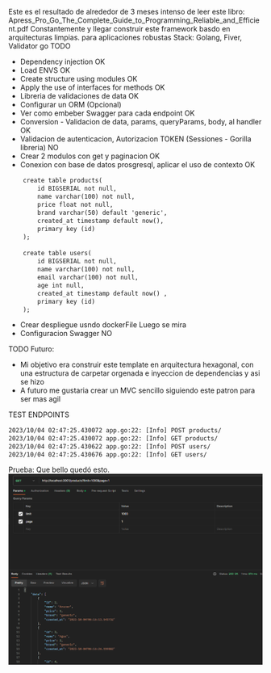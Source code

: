
Este es el resultado de alrededor de 3 meses intenso de leer este libro: Apress_Pro_Go_The_Complete_Guide_to_Programming_Reliable_and_Efficient.pdf
Constantemente y llegar construir este framework basdo en arquitecturas limpias. para aplicaciones robustas
Stack: Golang, Fiver, Validator go
TODO
- Dependency injection OK
- Load ENVS OK
- Create structure using modules OK
- Apply the use of interfaces for methods OK
- Libreria de validaciones de data OK
- Configurar un ORM (Opcional)
- Ver como embeber Swagger para cada endpoint OK
- Conversion - Validacion de data, params, queryParams, body, al handler OK
- Validacion de autenticacion, Autorizacion TOKEN (Sessiones - Gorilla libreria) NO
- Crear 2 modulos con get y paginacion OK
- Conexion con base de datos prosgresql, aplicar el uso de contexto OK
```
    create table products(
        id BIGSERIAL not null,
        name varchar(100) not null,
        price float not null,
        brand varchar(50) default 'generic',
        created_at timestamp default now(),
        primary key (id)
    );

    create table users(
        id BIGSERIAL not null,
        name varchar(100) not null,
        email varchar(100) not null,
        age int null,
        created_at timestamp default now() ,
        primary key (id)
    );
```
- Crear despliegue usndo dockerFile Luego se mira
- Configuracion Swagger NO

TODO Futuro:
- Mi objetivo era construir este template en arquitectura hexagonal, con una estructura de carpetar orgenada e inyeccion de dependencias y asi se hizo
- A futuro me gustaria crear un MVC sencillo siguiendo este patron para ser mas agil

TEST ENDPOINTS

```
2023/10/04 02:47:25.430072 app.go:22: [Info] POST products/
2023/10/04 02:47:25.430072 app.go:22: [Info] GET products/
2023/10/04 02:47:25.430622 app.go:22: [Info] POST users/
2023/10/04 02:47:25.430676 app.go:22: [Info] GET users/
```
Prueba: Que bello quedó esto.
![Alt text](image.png)